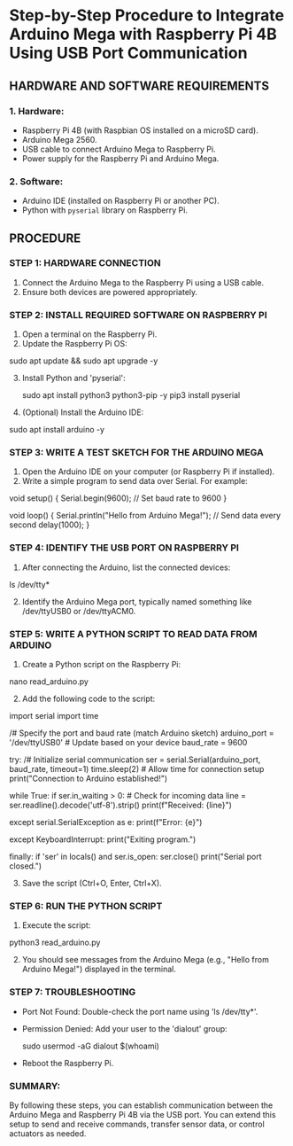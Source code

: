 # Step-by-Step Procedure to Integrate Arduino Mega with Raspberry Pi 4B Using USB Port Communication #

## HARDWARE AND SOFTWARE REQUIREMENTS ##

### 1. Hardware: ### 
  - Raspberry Pi 4B (with Raspbian OS installed on a microSD card).
  - Arduino Mega 2560.
  - USB cable to connect Arduino Mega to Raspberry Pi.
  - Power supply for the Raspberry Pi and Arduino Mega.

### 2. Software: ### 
  - Arduino IDE (installed on Raspberry Pi or another PC).
  - Python with `pyserial` library on Raspberry Pi.

## PROCEDURE ##

### STEP 1: HARDWARE CONNECTION ### 
1. Connect the Arduino Mega to the Raspberry Pi using a USB cable.
2. Ensure both devices are powered appropriately.

### STEP 2: INSTALL REQUIRED SOFTWARE ON RASPBERRY PI ### 
1. Open a terminal on the Raspberry Pi.
2. Update the Raspberry Pi OS:

  sudo apt update && sudo apt upgrade -y

3. Install Python and 'pyserial':

   sudo apt install python3 python3-pip -y
  pip3 install pyserial

4. (Optional) Install the Arduino IDE:

  sudo apt install arduino -y

### STEP 3: WRITE A TEST SKETCH FOR THE ARDUINO MEGA ### 
1. Open the Arduino IDE on your computer (or Raspberry Pi if installed).
2. Write a simple program to send data over Serial. For example:

void setup() {
 Serial.begin(9600); // Set baud rate to 9600
}

void loop() {
 Serial.println("Hello from Arduino Mega!"); // Send data every second
 delay(1000);
}

### STEP 4: IDENTIFY THE USB PORT ON RASPBERRY PI ### 
1. After connecting the Arduino, list the connected devices:

  ls /dev/tty*
 
2. Identify the Arduino Mega port, typically named something like /dev/ttyUSB0 or /dev/ttyACM0.

### STEP 5: WRITE A PYTHON SCRIPT TO READ DATA FROM ARDUINO ### 
1. Create a Python script on the Raspberry Pi:

  nano read_arduino.py

2. Add the following code to the script:

import serial
import time

/# Specify the port and baud rate (match Arduino sketch)
arduino_port = '/dev/ttyUSB0'  # Update based on your device
baud_rate = 9600

try:
   /# Initialize serial communication
   ser = serial.Serial(arduino_port, baud_rate, timeout=1)
   time.sleep(2)  # Allow time for connection setup
   print("Connection to Arduino established!")

   while True:
       if ser.in_waiting > 0:  # Check for incoming data
           line = ser.readline().decode('utf-8').strip()
           print(f"Received: {line}")

except serial.SerialException as e:
   print(f"Error: {e}")

except KeyboardInterrupt:
   print("Exiting program.")

finally:
   if 'ser' in locals() and ser.is_open:
       ser.close()
       print("Serial port closed.")  

3. Save the script (Ctrl+O, Enter, Ctrl+X).

### STEP 6: RUN THE PYTHON SCRIPT ### 
1. Execute the script:

  python3 read_arduino.py
 
2. You should see messages from the Arduino Mega (e.g., "Hello from Arduino Mega!") displayed in the terminal.

### STEP 7: TROUBLESHOOTING ### 
- Port Not Found: Double-check the port name using 'ls /dev/tty*'.
- Permission Denied: Add your user to the 'dialout' group:

  sudo usermod -aG dialout $(whoami)

- Reboot the Raspberry Pi.

### SUMMARY: ### 

By following these steps, you can establish communication between the Arduino Mega and Raspberry Pi 4B via the USB port. You can extend this setup to send and receive commands, transfer sensor data, or control actuators as needed.
